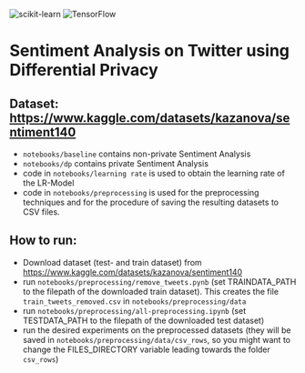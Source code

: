 ![scikit-learn](https://img.shields.io/badge/scikit--learn-%23F7931E.svg?style=for-the-badge&logo=scikit-learn&logoColor=white)
![TensorFlow](https://img.shields.io/badge/TensorFlow-%23FF6F00.svg?style=for-the-badge&logo=TensorFlow&logoColor=white)

# Sentiment Analysis on Twitter using Differential Privacy
 
## Dataset: https://www.kaggle.com/datasets/kazanova/sentiment140 

- ```notebooks/baseline``` contains non-private Sentiment Analysis
- ```notebooks/dp``` contains private Sentiment Analysis
- code in ```notebooks/learning rate``` is used to obtain the learning rate of the LR-Model
- code in ```notebooks/preprocessing``` is used for the preprocessing techniques and for the procedure of saving the resulting datasets to CSV files.


## How to run:

- Download dataset (test- and train dataset) from https://www.kaggle.com/datasets/kazanova/sentiment140
- run ```notebooks/preprocessing/remove_tweets.pynb``` (set TRAINDATA_PATH to the filepath of the downloaded train dataset). This creates the file ```train_tweets_removed.csv``` in ```notebooks/preprocessing/data```
- run ```notebooks/preprocessing/all-preprocessing.ipynb``` (set TESTDATA_PATH to the filepath of the downloaded test dataset)
- run the desired experiments on the preprocessed datasets (they will be saved in ```notebooks/preprocessing/data/csv_rows```, so you might want to change the FILES_DIRECTORY variable leading towards the folder ```csv_rows```)
